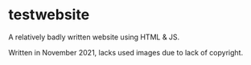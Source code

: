# testwebsite
A relatively badly written website using HTML &amp; JS.

Written in November 2021, lacks used images due to lack of copyright.
